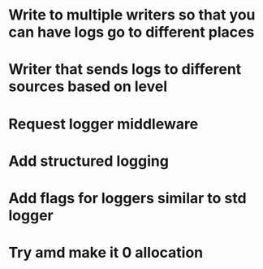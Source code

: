 # Write to multiple writers so that you can have logs go to different places
# Writer that sends logs to different sources based on level
# Request logger middleware 
# Add structured logging 
# Add flags for loggers similar to std logger
# Try amd make it 0 allocation
